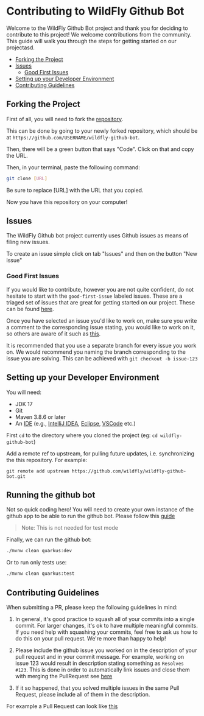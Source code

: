 Contributing to WildFly Github Bot
==================================

Welcome to the WildFly Github Bot project and thank you for deciding to contribute to this project! We welcome contributions from the community. This guide will walk you through the steps for getting started on our projectasd.

- [Forking the Project](#forking-the-project)
- [Issues](#issues)
    - [Good First Issues](#good-first-issues)
- [Setting up your Developer Environment](#setting-up-your-developer-environment)
- [Contributing Guidelines](#contributing-guidelines)


## Forking the Project
First of all, you will need to fork the [repository](https://github.com/wildfly/wildfly-github-bot).

This can be done by going to your newly forked repository, which should be at `https://github.com/USERNAME/wildfly-github-bot`.

Then, there will be a green button that says "Code". Click on that and copy the URL.

Then, in your terminal, paste the following command:
```bash
git clone [URL]
```
Be sure to replace [URL] with the URL that you copied.

Now you have this repository on your computer!

## Issues
The WildFly Github bot project currently uses Github issues as means of filing new issues.

To create an issue simple click on tab "Issues" and then on the button "New issue"

### Good First Issues
If you would like to contribute, however you are not quite confident, do not hesitate to start with the `good-first-issue` labeled issues. These are a triaged set of issues that are great for getting started on our project. These can be found [here](https://github.com/wildfly/wildfly-github-bot/labels/good%20first%20issue).

Once you have selected an issue you'd like to work on, make sure you write a comment to the corresponding issue stating, you would like to work on it, so others are aware of it such as [this](https://github.com/wildfly/wildfly-github-bot/issues/44).

It is recommended that you use a separate branch for every issue you work on. We would recommend you naming the branch corresponding to the issue you are solving. This can be achieved with `git checkout -b issue-123`

## Setting up your Developer Environment
You will need:

* JDK 17
* Git
* Maven 3.8.6 or later
* An [IDE](https://en.wikipedia.org/wiki/Comparison_of_integrated_development_environments#Java)
  (e.g., [IntelliJ IDEA](https://www.jetbrains.com/idea/download/), [Eclipse](https://www.eclipse.org/downloads/), [VSCode](https://code.visualstudio.com/download) etc.)

First `cd` to the directory where you cloned the project (eg: `cd wildfly-github-bot`)

Add a remote ref to upstream, for pulling future updates, i.e. synchronizing the this repository.
For example:

```
git remote add upstream https://github.com/wildfly/wildfly-github-bot.git
```

## Running the github bot
Not so quick coding hero! You will need to create your own instance of the github app to be able to run the github bot. Please follow this [guide](README.md)
> Note: This is not needed for test mode

Finally, we can run the github bot:
```bash
./mvnw clean quarkus:dev
```

Or to run only tests use:

```bash
./mvnw clean quarkus:test
```

## Contributing Guidelines

When submitting a PR, please keep the following guidelines in mind:

1. In general, it's good practice to squash all of your commits into a single commit. For larger changes, it's ok to have multiple meaningful commits. If you need help with squashing your commits, feel free to ask us how to do this on your pull request. We're more than happy to help!

2. Please include the github issue you worked on in the description of your pull request and in your commit message. For example, working on issue 123 would result in description stating something as `Resolves #123`. This is done in order to automatically link issues and close them with merging the PullRequest see [here](https://docs.github.com/en/issues/tracking-your-work-with-issues/linking-a-pull-request-to-an-issue#linking-a-pull-request-to-an-issue-using-a-keyword)

3. If it so happened, that you solved multiple issues in the same Pull Request, please include all of them in the description.

For example a Pull Request can look like [this](https://github.com/wildfly/wildfly-github-bot/pull/147)